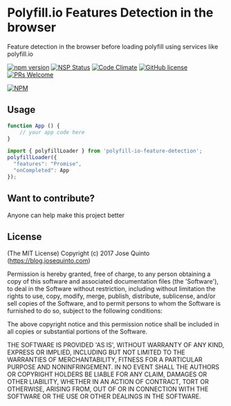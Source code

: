 # Polyfill.io Features Detection in the browser
Feature detection in the browser before loading polyfill using services like polyfill.io

[![npm version](https://badge.fury.io/js/polyfill-io-feature-detection.svg)](https://badge.fury.io/js/polyfill-io-feature-detection)
[![NSP Status](https://nodesecurity.io/orgs/jquinto/projects/97ba8357-aca4-44b2-b17a-62e69e9d0bd2/badge)](https://nodesecurity.io/orgs/jquinto/projects/97ba8357-aca4-44b2-b17a-62e69e9d0bd2)
[![Code Climate](https://codeclimate.com/github/jquintozamora/polyfill-io-feature-detection/badges/gpa.svg)](https://codeclimate.com/github/jquintozamora/polyfill-io-feature-detection)
[![GitHub license](https://img.shields.io/badge/license-MIT-blue.svg)](https://raw.githubusercontent.com/jquintozamora/polyfill-io-feature-detection/master/LICENSE)
[![PRs Welcome](https://img.shields.io/badge/PRs-welcome-brightgreen.svg)](Readme.md#Contributing)

[![NPM](https://nodei.co/npm/polyfill-io-feature-detection.png?downloads=true)](https://nodei.co/npm/polyfill-io-feature-detection/)

## Usage
```js
function App () {
    // your app code here
}

import { polyfillLoader } from 'polyfill-io-feature-detection';
polyfillLoader({
  "features": "Promise",
  "onCompleted": App
});
```


## Want to contribute?
Anyone can help make this project better

## License
(The MIT License)
Copyright (c) 2017 Jose Quinto (https://blog.josequinto.com)

Permission is hereby granted, free of charge, to any person obtaining a copy of this software and associated documentation files (the 'Software'), to deal in the Software without restriction, including without limitation the rights to use, copy, modify, merge, publish, distribute, sublicense, and/or sell copies of the Software, and to permit persons to whom the Software is furnished to do so, subject to the following conditions:

The above copyright notice and this permission notice shall be included in all copies or substantial portions of the Software.

THE SOFTWARE IS PROVIDED 'AS IS', WITHOUT WARRANTY OF ANY KIND, EXPRESS OR IMPLIED, INCLUDING BUT NOT LIMITED TO THE WARRANTIES OF MERCHANTABILITY, FITNESS FOR A PARTICULAR PURPOSE AND NONINFRINGEMENT. IN NO EVENT SHALL THE AUTHORS OR COPYRIGHT HOLDERS BE LIABLE FOR ANY CLAIM, DAMAGES OR OTHER LIABILITY, WHETHER IN AN ACTION OF CONTRACT, TORT OR OTHERWISE, ARISING FROM, OUT OF OR IN CONNECTION WITH THE SOFTWARE OR THE USE OR OTHER DEALINGS IN THE SOFTWARE.
